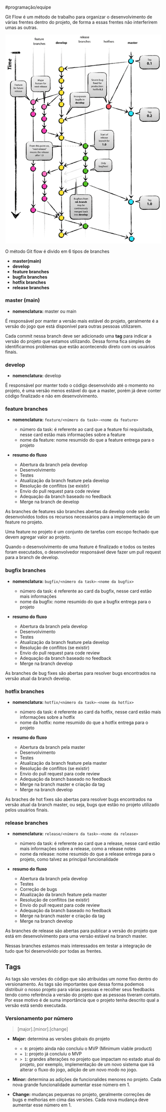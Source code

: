 #programação/equipe 

Git Flow é um método de trabalho para organizar o desenvolvimento de várias frentes dentro do projeto, de forma a essas frentes não interferirem umas as outras.

![Exemplo de fluxo de trabalho utilizando Gitflow](Software%20em%20geral/Versionamento/imgs/gitflow_example.png)

O método Git flow é divido em 6 tipos de branches

- **master(main)**
- **develop**
- **feature branches**
- **bugfix branches**
- **hotfix branches**
- **release branches**

### master (main)

- **nomenclatura:** master ou main 

É responsável por manter a versão mais estável do projeto, geralmente é a versão do jogo que está disponível para outras pessoas utilizarem.

Cada commit nessa branch deve ser adicionado uma **tag** para indicar a versão do projeto que estamos utilizando. Dessa forma fica simples de identificarmos problemas que estão acontecendo direto com os usuários finais.

### develop

- **nomenclatura:** develop

É responsável por manter todo o código desenvolvido até o momento no projeto, é uma versão menos estável do que a master, porém já deve conter código finalizado e não em desenvolvimento.

### feature branches

- **nomenclatura:** `feature/<número da task>-<nome da feature>`
  - número da task: é referente ao card que a feature foi requisitada, nesse card estão mais informações sobre a feature
  - nome da feature: nome resumido do que a feature entrega para o projeto

- **resumo do fluxo**
  - Abertura da branch pela develop
  - Desenvolvimento
  - Testes
  - Atualização da branch feature pela develop
  - Resolução de conflitos (se existir)
  - Envio do pull request para code review
  - Adequação da branch baseado no feedback
  - Merge na branch de develop

As branches de features são branches abertas da develop onde serão desenvolvidos todos os recursos necessários para a implementação de um feature no projeto.

Uma feature no projeto é um conjunto de tarefas com escopo fechado que devem agregar valor ao projeto.

Quando o desenvolvimento de uma feature é finalizado e todos os testes foram executados, o desenvolvedor responsável deve fazer um pull request para a branch de develop.

### bugfix branches
- **nomenclatura:** `bugfix/<número da task>-<nome da bugfix>`
  - número da task: é referente ao card da bugfix, nesse card estão mais informações
  - nome da bugfix: nome resumido do que a bugfix entrega para o projeto

- **resumo do fluxo**
  - Abertura da branch pela develop
  - Desenvolvimento
  - Testes
  - Atualização da branch feature pela develop
  - Resolução de conflitos (se existir)
  - Envio do pull request para code review
  - Adequação da branch baseado no feedback
  - Merge na branch develop

As branches de bug fixes são abertas para resolver bugs encontrados na versão atual da branch develop.

### hotfix branches

- **nomenclatura:** `hotfix/<número da task>-<nome da hotfix>`
  - número da task: é referente ao card da hotfix, nesse card estão mais informações sobre a hotfix
  - nome da hotfix: nome resumido do que a hotfix entrega para o projeto

- **resumo do fluxo**
  - Abertura da branch pela master
  - Desenvolvimento
  - Testes
  - Atualização da branch feature pela master
  - Resolução de conflitos (se existir)
  - Envio do pull request para code review
  - Adequação da branch baseado no feedback
  - Merge na branch master e criação da tag
  - Merge na branch develop

As braches de hot fixes são abertas para resolver bugs encontrados na versão atual da branch master, ou seja, bugs que estão no projeto utilizado pelos usuários finais.

### release branches
- **nomenclatura:** `release/<número da task>-<nome da release>`
  - número da task: é referente ao card que a release, nesse card estão mais informações sobre a release, como a release notes
  - nome da release: nome resumido do que a release entrega para o projeto, como talvez as principal funcionalidade

- **resumo do fluxo**
  - Abertura da branch pela develop
  - Testes
  - Correção de bugs
  - Atualização da branch feature pela master
  - Resolução de conflitos (se existir)
  - Envio do pull request para code review
  - Adequação da branch baseado no feedback
  - Merge na branch master e criação da tag
  - Merge na branch develop

As branches de release são abertas para publicar a versão do projeto que está em desenvolvimento para uma versão estável na branch master.

Nessas branches estamos mais interessados em testar a integração de tudo que foi desenvolvido por todas as frentes.

## Tags

As tags são versões do código que são atribuidas um nome fixo dentro do versionamento. As tags são importantes que dessa forma podemos distribuir o nosso projeto para várias pessoas e recolher seus feedbacks tendo como referência a versão do projeto que as pessoas tiveram contato. Por esse motivo é de suma importância que o projeto tenha descrito qual a versão está sendo executada.

### Versionamento por número

> [major].[minor].[change]

- **Major:** determina as versões globais do projeto
  - `< 0`: projeto ainda não concluíu o MVP (Minimum viable product)
  - `= 1`: projeto já concluíu o MVP
  - `> 1`: grandes alterações no projeto que impactam no estado atual do projeto, por exemplo, implementação de um novo sistema que irá alterar o fluxo do jogo, adição de um novo modo no jogo.

- **Minor:** determina as adições de funcionalides menores no projeto. Cada nova grande funcionalidade aumentar esse número em 1.

- **Change:** mudanças pequenas no projeto, geralmente correções de bugs e melhorias em cima das versões. Cada nova mudança deve aumentar esse número em 1.
